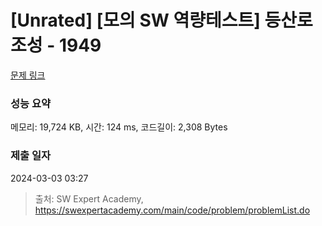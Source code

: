 # [Unrated] [모의 SW 역량테스트] 등산로 조성 - 1949 

[문제 링크](https://swexpertacademy.com/main/code/problem/problemDetail.do?contestProbId=AV5PoOKKAPIDFAUq) 

### 성능 요약

메모리: 19,724 KB, 시간: 124 ms, 코드길이: 2,308 Bytes

### 제출 일자

2024-03-03 03:27



> 출처: SW Expert Academy, https://swexpertacademy.com/main/code/problem/problemList.do